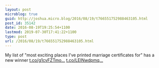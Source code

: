 ```yaml
---
layout: post
microblog: true
guid: http://joshua.micro.blog/2016/08/19/t766551752988463105.html
post_id: 35142
date: 2016-08-19T19:25:54+1100
lastmod: 2019-07-30T17:41:22+1100
type: post
url: /2016/08/19/t766551752988463105.html
---
```

My list of "most exciting places I've printed marriage certificates for" has a new winner [t.co/g1cvFZTmo...](https://t.co/g1cvFZTmoa) [t.co/LEINwdpmq...](https://t.co/LEINwdpmqu)
